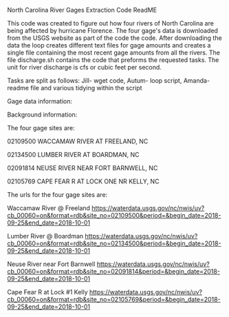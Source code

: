 North Carolina River Gages Extraction Code ReadME


This code was created to figure out how four rivers of North Carolina are being affected by hurricane Florence. The four gage's data is downloaded from the USGS website as part of the code the code.
After downloading the data the loop creates different text files for gage amounts and creates a single file containing the most recent gage amounts from all the rivers.  The file discharge.sh contains the code that preforms the requested tasks. The unit for river discharge is cfs or cubic feet per second.           



Tasks are split as follows: Jill- wget code, Autum- loop script, Amanda- readme file and various tidying within the script


Gage data information: 


Background information:


The four gage sites are:

02109500	 WACCAMAW RIVER AT FREELAND, NC

02134500	 LUMBER RIVER AT BOARDMAN, NC

02091814	 NEUSE RIVER NEAR FORT BARNWELL, NC

02105769	 CAPE FEAR R AT LOCK ONE NR KELLY, NC



The urls for the four gage sites are:

Waccamaw River @ Freeland https://waterdata.usgs.gov/nc/nwis/uv?cb_00060=on&format=rdb&site_no=02109500&period=&begin_date=2018-09-25&end_date=2018-10-01

Lumber River @ Boardman https://waterdata.usgs.gov/nc/nwis/uv?cb_00060=on&format=rdb&site_no=02134500&period=&begin_date=2018-09-25&end_date=2018-10-01

Neuse River near Fort Barnwell https://waterdata.usgs.gov/nc/nwis/uv?cb_00060=on&format=rdb&site_no=02091814&period=&begin_date=2018-09-25&end_date=2018-10-01

Cape Fear R at Lock #1 Kelly https://waterdata.usgs.gov/nc/nwis/uv?cb_00060=on&format=rdb&site_no=02105769&period=&begin_date=2018-09-25&end_date=2018-10-01 
